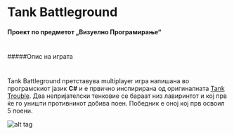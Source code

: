 # **Tank Battleground**

#### **Проект по предметот „Визуелно Програмирање“**

# 
# 
# 
#####Опис на играта
# 
Tank Battleground претставува multiplayer игра напишана во програмскиот јазик  **C#** и е првично инспирирана од оригиналната [Tank Trouble](http://www.tanktrouble.com/). Два непријателски тенковие се бараат низ лавиринтот и кој прв ќе го уништи противникот добива поен. Победник е оној кој прв освоил 5 поени.

![alt tag](http://s23.postimg.org/up2s1osp7/menu.png)

